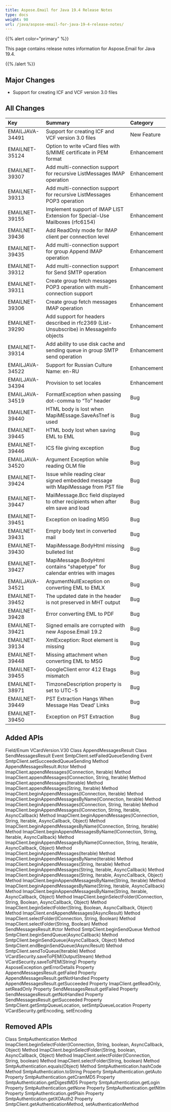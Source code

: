 ```yaml
---
title: Aspose.Email for Java 19.4 Release Notes
type: docs
weight: 90
url: /java/aspose-email-for-java-19-4-release-notes/
---
```


{{% alert color="primary" %}} 

This page contains release notes information for Aspose.Email for Java 19.4.

{{% /alert %}} 
## **Major Changes**
- Support for creating ICF and VCF version 3.0 files
## **All Changes**


|**Key**|**Summary**|**Category**|
| :- | :- | :- |
|EMAILJAVA-34491|Support for creating ICF and VCF version 3.0 files|New Feature|
|EMAILNET-35124|Option to write vCard files with S/MIME certificate in PEM format|Enhancement|
|EMAILNET-39307|Add multi-connection support for recursive ListMessages IMAP operation|Enhancement|
|EMAILNET-39313|Add multi-connection support for recursive ListMessages POP3 operation|Enhancement|
|EMAILNET-39155|Implement support of IMAP LIST Extension for Special-Use Mailboxes (rfc6154)|Enhancement|
|EMAILNET-39436|Add ReadOnly mode for IMAP client per connection level|Enhancement|
|EMAILNET-39435|Add multi-connection support for group Append IMAP operation|Enhancement|
|EMAILNET-39312|Add multi-connection support for Send SMTP operation|Enhancement|
|EMAILNET-39311|Create group fetch messages POP3 operation with multi-connection support|Enhancement|
|EMAILNET-39306|Create group fetch messages IMAP operation|Enhancement|
|EMAILNET-39290|Add support for headers described in rfc2369 (List-Unsubscribe) in MessageInfo objects|Enhancement|
|EMAILNET-39314|Add ability to use disk cache and sending queue in group SMTP send operation|Enhancement|
|EMAILJAVA-34522|Support for Russian Culture Name: en-RU|Enhancement|
|EMAILJAVA-34394|Provision to set locales|Enhancement|
|EMAILJAVA-34519|FormatException when passing dot-comma to “To” header|Bug|
|EMAILNET-39440|HTML body is lost when MapiMEssage.SaveAsTnef is used|Bug|
|EMAILNET-39445|HTML body lost when saving EML to EML|Bug|
|EMAILNET-39446|ICS file giving exception|Bug|
|EMAILJAVA-34520|Argument Exception while reading OLM file|Bug|
|EMAILNET-39424|Issue while reading clear signed embedded message with MapiMessage from PST file|Bug|
|EMAILNET-39447|MailMessage.Bcc field displayed to other recipients when after elm save and load|Bug|
|EMAILNET-39451|Exception on loading MSG|Bug|
|EMAILNET-39431|Empty body text in converted mail|Bug|
|EMAILNET-39430|MapiMessage.BodyHtml missing bulleted list|Bug|
|EMAILNET-39427|MapiMessage.BodyHtml contains "shapetype" for calendar entries with images|Bug|
|EMAILJAVA-34521|ArgumentNullException on converting EML to EMLX|Bug|
|EMAILNET-39452|The updated date in the header is not preserved in MHT output|Bug|
|EMAILNET-39428|Error converting EML to PDF|Bug|
|EMAILNET-39421|Signed emails are corrupted with new Aspose.Email 19.2|Bug|
|EMAILNET-39134|XmlException: Root element is missing|Bug|
|EMAILNET-39448|Missing attachment when converting EML to MSG|Bug|
|EMAILNET-39455|GoogleClient error 412 Etags mismatch|Bug|
|EMAILNET-38971|TimzoneDescription property is set to UTC-5|Bug|
|EMAILNET-39449|PST Extraction Hangs When Message Has ‘Dead’ Links|Bug|
|EMAILNET-39450|Exception on PST Extraction|Bug|

## **Added APIs**
Field/Enum VCardVersion.V30
Class AppendMessagesResult
Class SendMessagesResult
Event SmtpClient.setFailedQueueSending
Event SmtpClient.setSucceededQueueSending
Method AppendMessagesResult.#ctor
Method ImapClient.appendMessages(IConnection, Iterable<MailMessage>)
Method ImapClient.appendMessages(IConnection, String, Iterable<MailMessage>)
Method ImapClient.appendMessages(Iterable<MailMessage>)
Method ImapClient.appendMessages(String, Iterable<MailMessage>)
Method ImapClient.beginAppendMessages(IConnection, Iterable<MailMessage>)
Method ImapClient.beginAppendMessagesByName(IConnection, Iterable<String>)
Method ImapClient.beginAppendMessages(IConnection, String, Iterable<MailMessage>)
Method ImapClient.beginAppendMessages(IConnection, String, Iterable<MailMessage>, AsyncCallback)
Method ImapClient.beginAppendMessages(IConnection, String, Iterable<MailMessage>, AsyncCallback, Object)
Method ImapClient.beginAppendMessagesByName(IConnection, String, Iterable<String>)
Method ImapClient.beginAppendMessagesByName(IConnection, String, Iterable<String>, AsyncCallback)
Method ImapClient.beginAppendMessagesByName(IConnection, String, Iterable<String>, AsyncCallback, Object)
Method ImapClient.beginAppendMessages(Iterable<MailMessage>)
Method ImapClient.beginAppendMessagesByName(Iterable<String>)
Method ImapClient.beginAppendMessages(String, Iterable<MailMessage>)
Method ImapClient.beginAppendMessages(String, Iterable<MailMessage>, AsyncCallback)
Method ImapClient.beginAppendMessages(String, Iterable<MailMessage>, AsyncCallback, Object)
Method ImapClient.beginAppendMessagesByName(String, Iterable<String>)
Method ImapClient.beginAppendMessagesByName(String, Iterable<String>, AsyncCallback)
Method ImapClient.beginAppendMessagesByName(String, Iterable<String>, AsyncCallback, Object)
Method ImapClient.beginSelectFolder(IConnection, String, Boolean, AsyncCallback, Object)
Method ImapClient.beginSelectFolder(String, Boolean, AsyncCallback, Object)
Method ImapClient.endAppendMessages(IAsyncResult)
Method ImapClient.selectFolder(IConnection, String, Boolean)
Method ImapClient.selectFolder(String, Boolean)
Method SendMessagesResult.#ctor
Method SmtpClient.beginSendQueue
Method SmtpClient.beginSendQueue(AsyncCallback)
Method SmtpClient.beginSendQueue(AsyncCallback, Object)
Method SmtpClient.endBeginSendQueue(IAsyncResult)
Method SmtpClient.sendToQueue(Iterable<MailMessage>)
Method VCardSecurity.saveToPEM(OutputStream)
Method VCardSecurity.saveToPEM(String)
Property AsposeException.getErrorDetails
Property AppendMessagesResult.getFailed
Property AppendMessagesResult.getNotHandled
Property AppendMessagesResult.getSucceeded
Property ImapClient.getReadOnly, setReadOnly
Property SendMessagesResult.getFailed
Property SendMessagesResult.getNotHandled
Property SendMessagesResult.getSucceeded
Property SmtpClient.getSmtpQueueLocation, setSmtpQueueLocation
Property VCardSecurity.getEncoding, setEncoding
## **Removed APIs**
Class SmtpAuthentication
Method ImapClient.beginSelectFolder(IConnection, String, boolean, AsyncCallback, Object)
Method ImapClient.beginSelectFolder(String, boolean, AsyncCallback, Object)
Method ImapClient.selectFolder(IConnection, String, boolean)
Method ImapClient.selectFolder(String, boolean)
Method SmtpAuthentication.equals(Object)
Method SmtpAuthentication.hashCode
Method SmtpAuthentication.toString
Property SmtpAuthentication.getAuto
Property SmtpAuthentication.getCramMD5
Property SmtpAuthentication.getDigestMD5
Property SmtpAuthentication.getLogin
Property SmtpAuthentication.getNone
Property SmtpAuthentication.getNtlm
Property SmtpAuthentication.getPlain
Property SmtpAuthentication.getXOAuth2
Property SmtpClient.getAuthenticationMethod, setAuthenticationMethod
